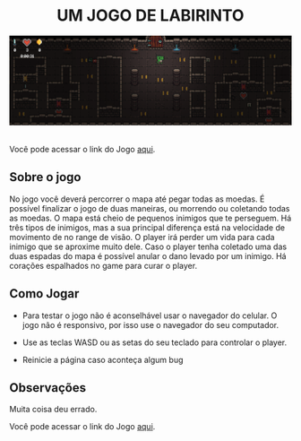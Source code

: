 

<div align="center">
<h1>UM JOGO DE LABIRINTO</h1>

<img src="./docs/gameImage.png">

</div>

<br>

Você pode acessar o link do Jogo [aqui](https://escribo-game.web.app/).

## Sobre o jogo
No jogo você deverá percorrer o mapa até pegar todas as moedas. É possível finalizar o jogo de duas maneiras, ou morrendo ou coletando todas as moedas. O mapa está cheio de pequenos inimigos que te perseguem. Há três tipos de inimigos, mas a sua principal diferença está na velocidade de movimento de no range de visão. O player irá perder um vida para cada inimigo que se aproxime muito dele. Caso o player tenha coletado uma das duas espadas do mapa é possível anular o dano levado por um inimigo. Há corações espalhados no game para curar o player.

## Como Jogar
- Para testar o jogo não é aconselhável usar o navegador do celular. O jogo não é responsivo, por isso use o navegador do seu computador.

- Use as teclas WASD ou as setas do seu teclado para controlar o player.

- Reinicie a página caso aconteça algum bug

## Observações
Muita coisa deu errado.

Você pode acessar o link do Jogo [aqui](https://escribo-game.web.app/).